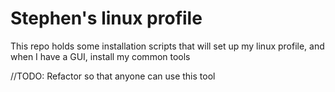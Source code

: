 Stephen's linux profile
=======================

This repo holds some installation scripts that will set up my linux profile, and when I have a GUI, install my common tools

//TODO: Refactor so that anyone can use this tool
